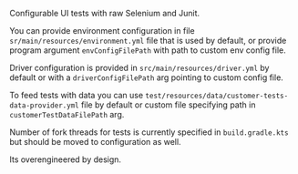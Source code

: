 Configurable UI tests with raw Selenium and Junit.

You can provide environment configuration in file `sr/main/resources/environment.yml` file that is used by default, or provide program argument `envConfigFilePath` with path to custom env config file.

Driver configuration is provided in `src/main/resources/driver.yml` by default or with a `driverConfigFilePath` arg pointing to custom config file.

To feed tests with data you can use `test/resources/data/customer-tests-data-provider.yml` file by default or custom file specifying path in `customerTestDataFilePath` arg.

Number of fork threads for tests is currently specified in `build.gradle.kts` but should be moved to configuration as well.

Its overengineered by design.